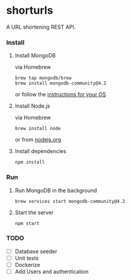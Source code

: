 # shorturls

A URL shortening REST API.

### Install

1. Install MongoDB

    via Homebrew
    ```
    brew tap mongodb/brew
    brew install mongodb-community@4.2
    ```

    or follow the [instructions for your OS](https://docs.mongodb.com/manual/administration/install-community/)

1. Install Node.js

    via Homebrew
    ```
    brew install node
    ```

    or from [nodejs.org](https://nodejs.org/en/)

1. Install dependencies

    ```
    npm install
    ```

### Run

1. Run MongoDB in the background

    ```
    brew services start mongodb-community@4.2
    ```

1. Start the server

    ```
    npm start
    ```

### TODO

- [ ] Database seeder
- [ ] Unit tests
- [ ] Dockerize
- [ ] Add Users and authentication
